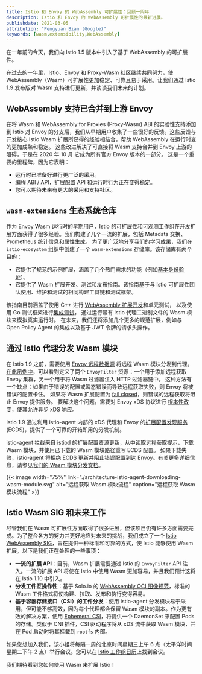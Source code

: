 ```yaml
---
title: Istio 和 Envoy 的 WebAssembly 可扩展性：回顾一周年
description: Istio 和 Envoy 的 WebAssembly 可扩展性的最新进展。
publishdate: 2021-03-05
attribution: "Pengyuan Bian (Google)"
keywords: [wasm,extensibility,WebAssembly]
---
```


在一年前的今天，我们向 Istio 1.5 版本中引入了基于 WebAssembly 的可扩展性。

在过去的一年里，Istio、Envoy 和 Proxy-Wasm 社区继续共同努力，使 WebAssembly（Wasm）可扩展性更加稳定、可靠且易于采用。让我们通过 Istio 1.9 发布版对 Wasm 支持进行更新，并谈谈我们未来的计划。

## WebAssembly 支持已合并到上游 Envoy

在将 Wasm 和 WebAssembly for Proxies (Proxy-Wasm) ABI 的实验性支持添加到 Istio 对 Envoy 的分支后，我们从早期用户收集了一些很好的反馈。这些反馈与开发核心 Istio Wasm 扩展所获得的经验相结合，帮助 WebAssembly 在运行时变的更加成熟和稳定。
这些改进解决了可直接将 Wasm 支持合并到 Envoy 上游的阻碍，于是在 2020 年 10 月 它成为所有官方 Envoy 版本的一部分。
这是一个重要的里程碑，因为它表明：

* 运行时已准备好进行更广泛的采用。
* 编程 ABI / API，扩展配置 API 和运行时行为正在变得稳定。
* 您可以期待未来有更大的采用和支持社区。

## `wasm-extensions` 生态系统仓库

作为 Envoy Wasm 运行时的早期用户，Istio 的可扩展性和可观测工作组在开发扩展方面获得了很多经验。我们构建了几个一流的扩展，包括 Metadata 交换、Prometheus 统计信息和属性生成。
为了更广泛地分享我们的学习成果，我们在 `istio-ecosystem` 组织中创建了一个 `wasm-extensions` 存储库。该存储库有两个目的：

* 它提供了规范的示例扩展，涵盖了几个热门需求的功能（例如[基本身份验证](https://github.com/istio-ecosystem/wasm-extensions/tree/master/extensions/basic_auth)）。
* 它提供了 Wasm 扩展开发、测试和发布指南。该指南基于与 Istio 可扩展性团队使用、维护和测试的相同构建工具链和测试框架。

该指南目前涵盖了使用 C++ 进行 [WebAssembly 扩展开发](https://github.com/istio-ecosystem/wasm-extensions/blob/master/doc/write-a-wasm-extension-with-cpp.md)和单元测试，
以及使用 Go 测试框架进行[集成测试](https://github.com/istio-ecosystem/wasm-extensions/blob/master/doc/write-integration-test.md)，
通过运行带有 Istio 代理二进制文件的 Wasm 模块来模拟真实运行时。
在未来，我们还将添加几个更多的规范扩展，例如与 Open Policy Agent 的集成以及基于 JWT 令牌的请求头操作。

## 通过 Istio 代理分发 Wasm 模块

在 Istio 1.9 之前，需要使用 [Envoy 远程数据源](https://www.envoyproxy.io/docs/envoy/latest/api-v3/config/core/v3/base.proto#config-core-v3-remotedatasource) 将远程 Wasm 模块分发到代理。
[在此示例中](https://gist.github.com/bianpengyuan/8377898190e8052ffa36e88a16911910)，可以看到定义了两个 `EnvoyFilter` 资源：一个用于添加远程获取 Envoy 集群，另一个用于将 Wasm 过滤器注入 HTTP 过滤器链中。
这种方法有一个缺点：如果由于错误的配置或瞬态错误而导致远程获取失败，则 Envoy 将被错误的配置卡住。
如果将 Wasm 扩展配置为 [fail closed](https://www.envoyproxy.io/docs/envoy/latest/api-v3/extensions/wasm/v3/wasm.proto#extensions-wasm-v3-pluginconfig)，则错误的远程获取将阻止 Envoy 提供服务。
要解决这个问题，需要对 Envoy xDS 协议进行 [根本性改变](https://github.com/envoyproxy/envoy/issues/9447)，使其允许异步 xDS 响应。

Istio 1.9 通过利用 istio-agent 内部的 xDS 代理和 Envoy 的[扩展配置发现服务](https://www.envoyproxy.io/docs/envoy/latest/configuration/overview/extension) (ECDS)，提供了一个可靠的开箱即用的分发机制。

istio-agent 拦截来自 istiod 的扩展配置资源更新，从中读取远程获取提示，下载 Wasm 模块，并使用已下载的 Wasm 模块路径重写 ECDS 配置。
如果下载失败，istio-agent 将拒绝 ECDS 更新并阻止错误配置到达 Envoy。有关更多详细信息，请参见[我们的 Wasm 模块分发文档](/zh/docs/tasks/extensibility/wasm-module-distribution/)。

{{< image width="75%"
    link="./architecture-istio-agent-downloading-wasm-module.svg"
    alt="远程获取 Wasm 模块流程"
    caption="远程获取 Wasm 模块流程"
    >}}

## Istio Wasm SIG 和未来工作

尽管我们在 Wasm 可扩展性方面取得了很多进展，但该项目仍有许多方面需要完成。为了整合各方的努力并更好地应对未来的挑战，我们成立了一个 [Istio WebAssembly SIG](https://discuss.istio.io/t/introducing-wasm-sig/9930)，旨在提供一种标准和可靠的方式，使 Istio 能够使用 Wasm 扩展。以下是我们正在处理的一些事项：

* **一流的扩展 API**：目前，Wasm 扩展需要通过 Istio 的 `EnvoyFilter` API 注入。一流的扩展 API 将使在 Istio 中使用 Wasm 更加容易，并且我们预计这将在 Istio 1.10 中引入。
* **分发工件互操作性**：基于 Solo.io 的 [WebAssembly OCI 图像规范](https://www.solo.io/blog/announcing-the-webassembly-wasm-oci-image-spec/)，标准的 Wasm 工件格式将使构建、拉取、发布和执行变得容易。
* **基于容器存储接口（CSI）的工件分发**：使用 istio-agent 分发模块易于采用，但可能不够高效，因为每个代理都会保留 Wasm 模块的副本。作为更有效的解决方案，使用 [Ephemeral CSI](https://kubernetes-csi.github.io/docs/ephemeral-local-volumes.html)，将提供一个 DaemonSet 来配置 Pods 的存储。类似于 CNI 插件，CSI 驱动程序将从 xDS 流中获取 Wasm 模块，并在 Pod 启动时将其挂载到 `rootfs` 内部。

如果您想加入我们，该小组将每隔一周的北京时间星期三上午 6 点（太平洋时间星期二下午 2 点）举行会议。您可以在 [Istio 工作组日历](https://github.com/istio/community/blob/master/WORKING-GROUPS.md#working-group-meetings)上找到会议。

我们期待看到您如何使用 Wasm 来扩展 Istio！
